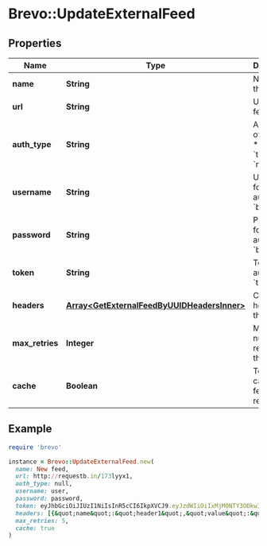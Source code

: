 # Brevo::UpdateExternalFeed

## Properties

| Name | Type | Description | Notes |
| ---- | ---- | ----------- | ----- |
| **name** | **String** | Name of the feed | [optional] |
| **url** | **String** | URL of the feed | [optional] |
| **auth_type** | **String** | Auth type of the feed:  * &#x60;basic&#x60;  * &#x60;token&#x60;  * &#x60;noAuth&#x60;  | [optional] |
| **username** | **String** | Username for authType &#x60;basic&#x60; | [optional] |
| **password** | **String** | Password for authType &#x60;basic&#x60; | [optional] |
| **token** | **String** | Token for authType &#x60;token&#x60; | [optional] |
| **headers** | [**Array&lt;GetExternalFeedByUUIDHeadersInner&gt;**](GetExternalFeedByUUIDHeadersInner.md) | Custom headers for the feed | [optional] |
| **max_retries** | **Integer** | Maximum number of retries on the feed url | [optional][default to 5] |
| **cache** | **Boolean** | Toggle caching of feed url response | [optional][default to false] |

## Example

```ruby
require 'brevo'

instance = Brevo::UpdateExternalFeed.new(
  name: New feed,
  url: http://requestb.in/173lyyx1,
  auth_type: null,
  username: user,
  password: password,
  token: eyJhbGciOiJIUzI1NiIsInR5cCI6IkpXVCJ9.eyJzdWIiOiIxMjM0NTY3ODkwIiwibmFtZSI6IkpvaG4gRG9lIiwiaWF0IjoxNTE2MjM5MDIyfQ.SflKxwRJSMeKKF2QT4fwpMeJf36POk6yJV_adQssw5c,
  headers: [{&quot;name&quot;:&quot;header1&quot;,&quot;value&quot;:&quot;value1&quot;},{&quot;name&quot;:&quot;header2&quot;,&quot;value&quot;:&quot;value2&quot;}],
  max_retries: 5,
  cache: true
)
```

